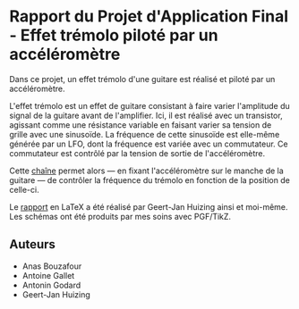 # Rapport du Projet d'Application Final - Effet trémolo piloté par un accéléromètre

Dans ce projet, un effet trémolo d'une guitare est réalisé et piloté
par un accéléromètre.

L'effet trémolo est un effet de guitare consistant à faire varier
l'amplitude du signal de la guitare avant de l'amplifier. Ici, il est
réalisé avec un transistor, agissant comme une résistance variable en
faisant varier sa tension de grille avec une sinusoïde. La fréquence de
cette sinusoïde est elle-même générée par un LFO, dont la fréquence
est variée avec un commutateur. Ce commutateur est contrôlé par la
tension de sortie de l'accéléromètre.

Cette [chaîne](./schema_bloc.pdf) permet alors — en fixant
l'accéléromètre sur le manche de la guitare — de contrôler la
fréquence du trémolo en fonction de la position de celle-ci.

Le [rapport](./docs/rapport_PAF.pdf) en LaTeX a été réalisé par Geert-Jan Huizing ainsi et
moi-même. Les schémas ont été produits par mes soins avec PGF/TikZ.

## Auteurs

 * Anas Bouzafour
 * Antoine Gallet
 * Antonin Godard
 * Geert-Jan Huizing
